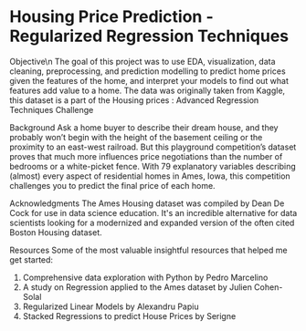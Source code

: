 # Housing Price Prediction - Regularized Regression Techniques

Objective\n
The goal of this project was to use EDA, visualization, data cleaning, preprocessing, and prediction modelling to predict home prices given the features of the home, and interpret your models to find out what features add value to a home. The data was originally taken from Kaggle, this dataset is a part of the Housing prices : Advanced Regression Techniques Challenge

Background
Ask a home buyer to describe their dream house, and they probably won’t begin with the height of the basement ceiling or the proximity to an east-west railroad. But this playground competition’s dataset proves that much more influences price negotiations than the number of bedrooms or a white-picket fence.
With 79 explanatory variables describing (almost) every aspect of residential homes in Ames, Iowa, this competition challenges you to predict the final price of each home.

Acknowledgments
The Ames Housing dataset was compiled by Dean De Cock for use in data science education. It's an incredible alternative for data scientists looking for a modernized and expanded version of the often cited Boston Housing dataset. 

Resources
Some of the most valuable insightful resources that helped me get started:
1. Comprehensive data exploration with Python by Pedro Marcelino 
2. A study on Regression applied to the Ames dataset by Julien Cohen-Solal
3. Regularized Linear Models by Alexandru Papiu 
4. Stacked Regressions to predict House Prices by Serigne

